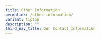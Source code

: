 ```yaml
---
title: Other Information
permalink: /other-information/
variant: tiptap
description: ""
third_nav_title: Our Contact Information
---
```


